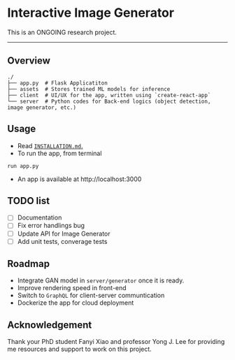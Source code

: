 # Interactive Image Generator

This is an ONGOING research project.

-------------------

## Overview

```shell
./
├── app.py  # Flask Applicatiton
├── assets  # Stores trained ML models for inference
├── client  # UI/UX for the app, written using `create-react-app`
└── server  # Python codes for Back-end logics (object detection, image generator, etc.) 
```

## Usage

* Read  [`INSTALLATION.md`.](INSTALL.md)
* To run the app, from terminal
```
run app.py
```
* An app is available at http://localhost:3000

## TODO list

- [ ] Documentation
- [ ] Fix error handlings bug
- [ ] Update API for Image Generator 
- [ ] Add unit tests, converage tests

## Roadmap
* Integrate GAN model in `server/generator` once it is ready.
* Improve rendering speed in front-end
* Switch to `GraphQL` for client-server communtication
* Dockerize the app for cloud deployment

## Acknowledgement

 Thank your PhD student Fanyi Xiao and professor Yong J. Lee for providing me resources and support to work on this project.